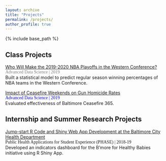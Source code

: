 ```yaml
---
layout: archive
title: "Projects"
permalink: /projects/
author_profile: true
---
```


{% include base_path %}

## Class Projects

[Who Will Make the 2019-2020 NBA Playoffs in the Western Conference?](https://advds71x.github.io/NBAproj/)  
<span style="font-family:verdana;color:gray">Advanced Data Science | 2019</span>     
Built a statistical model to predict regular season winning percentages of NBA teams in the Western Conference. 

[Impact of Ceasefire Weekends on Gun Homicide Rates](https://htmlpreview.github.io/?https://github.com/yifanzhang17/yifanzhang17.github.io/blob/master/files/712-hw1-assignment.html)  
<span style="font-family:verdana;color:blue">Advanced Data Science | 2019 </span>      
Evaluated effectiveness of Baltimore Ceasefire 365.

## Internship and Summer Research Projects
[Jump-start R Code and Shiny Web App Development at the Baltimore City Health Department](https://www.jhsph.edu/offices-and-services/practice-and-training/school-wide-opportunities/practice-for-students/phase/_documents/PHASE-Presentations/2018-2019/Presentation_Zhang.pdf)  
<span style="font-family:verdana">Public Health Applications for Student Experience (PHASE) | 2018-19 </span>   
Developed an indicators dashboard for the B’more for Healthy Babies initiative using R Shiny App.
